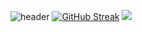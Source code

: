 ![header](https://capsule-render.vercel.app/api?type=waving&height=300&color=gradient&text=Welcom!&section=header&textBg=false&fontAlign=50&desc=Minjae%20Github%20profile&descAlign=61)
[![GitHub Streak](https://streak-stats.demolab.com?user=whalswo412&theme=cobalt2&hide_border=%EA%B1%B0%EC%A7%93&date_format=M%20j%5B%2C%20Y%5D)](https://git.io/streak-stats)
<a href="클릭시 이동할 링크" target="_blank"><img src="https://img.shields.io/badge/문자-색코드?style=flat-square&logo=https://icons8.kr/icon/13679/java&logoColor=white"/></a>
